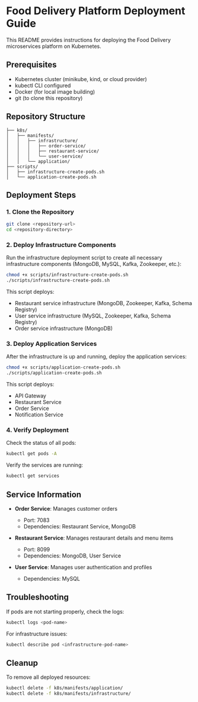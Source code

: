 # Food Delivery Platform Deployment Guide

This README provides instructions for deploying the Food Delivery microservices platform on Kubernetes.

## Prerequisites

- Kubernetes cluster (minikube, kind, or cloud provider)
- kubectl CLI configured
- Docker (for local image building)
- git (to clone this repository)

## Repository Structure

```
├── k8s/
│   ├── manifests/
│   │   ├── infrastructure/
│   │   │   ├── order-service/
│   │   │   ├── restaurant-service/
│   │   │   └── user-service/
│   │   └── application/
├── scripts/
│   ├── infrastructure-create-pods.sh
│   └── application-create-pods.sh
```

## Deployment Steps

### 1. Clone the Repository

```bash
git clone <repository-url>
cd <repository-directory>
```

### 2. Deploy Infrastructure Components

Run the infrastructure deployment script to create all necessary infrastructure components (MongoDB, MySQL, Kafka, Zookeeper, etc.):

```bash
chmod +x scripts/infrastructure-create-pods.sh
./scripts/infrastructure-create-pods.sh
```

This script deploys:
- Restaurant service infrastructure (MongoDB, Zookeeper, Kafka, Schema Registry)
- User service infrastructure (MySQL, Zookeeper, Kafka, Schema Registry)
- Order service infrastructure (MongoDB)

### 3. Deploy Application Services

After the infrastructure is up and running, deploy the application services:

```bash
chmod +x scripts/application-create-pods.sh
./scripts/application-create-pods.sh
```

This script deploys:
- API Gateway
- Restaurant Service
- Order Service
- Notification Service

### 4. Verify Deployment

Check the status of all pods:

```bash
kubectl get pods -A
```

Verify the services are running:

```bash
kubectl get services
```

## Service Information

- **Order Service**: Manages customer orders
  - Port: 7083
  - Dependencies: Restaurant Service, MongoDB

- **Restaurant Service**: Manages restaurant details and menu items
  - Port: 8099
  - Dependencies: MongoDB, User Service

- **User Service**: Manages user authentication and profiles
  - Dependencies: MySQL

## Troubleshooting

If pods are not starting properly, check the logs:

```bash
kubectl logs <pod-name>
```

For infrastructure issues:

```bash
kubectl describe pod <infrastructure-pod-name>
```

## Cleanup

To remove all deployed resources:

```bash
kubectl delete -f k8s/manifests/application/
kubectl delete -f k8s/manifests/infrastructure/
```
